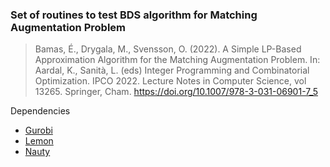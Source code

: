 ### Set of routines to test BDS algorithm for Matching Augmentation Problem

>Bamas, É., Drygala, M., Svensson, O. (2022). A Simple LP-Based Approximation Algorithm for the Matching Augmentation Problem. In: Aardal, K., Sanità, L. (eds) Integer Programming and Combinatorial Optimization. IPCO 2022. Lecture Notes in Computer Science, vol 13265. Springer, Cham. https://doi.org/10.1007/978-3-031-06901-7_5


Dependencies
* [Gurobi](www.gurobi.com)
* [Lemon](https://lemon.cs.elte.hu/trac/lemon)
* [Nauty](https://pallini.di.uniroma1.it/)
	